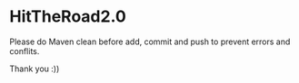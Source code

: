 # HitTheRoad2.0

Please do Maven clean before add, commit and push to prevent errors and conflits.

Thank you :))
